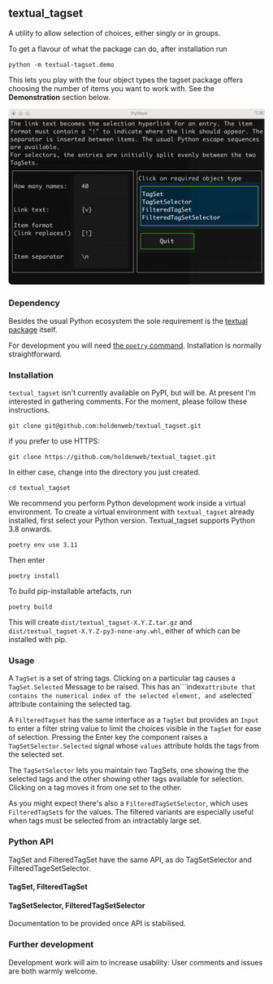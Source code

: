 ## textual_tagset

A utility to allow selection of choices, either singly or in groups.

To get a flavour of what the package can do, after installation run

    python -m textual-tagset.demo

This lets you play with the four object types the tagset package offers
choosing the number of items you want to work with.
See the **Demonstration** section below.

![The tagset demo utility](CC-SA-88x31.png)
### Dependency

Besides the usual Python ecosystem the sole requirement
is the [textual package](https://textualize.io/) itself.

For development you will need [the `poetry` command](https://python-poetry.org/docs/).
Installation is normally straightforward.

### Installation

`textual_tagset` isn't currently available on PyPI, but will be.
At present I'm interested in gathering comments.
For the moment, please follow these instructions.

    git clone git@github.com:holdenweb/textual_tagset.git

if you prefer to use HTTPS:

    git clone https://github.com/holdenweb/textual_tagset.git

In either case, change into the directory you just created.

    cd textual_tagset

We recommend you perform Python development work
inside a virtual environment.
To create a virtual environment with `textual_tagset` already installed,
first select your Python version.
Textual_tagset supports Python 3.8 onwards.

    poetry env use 3.11

Then enter

    poetry install

To build pip-installable artefacts, run

    poetry build

This will create `dist/textual_tagset-X.Y.Z.tar.gz` and
`dist/textual_tagset-X.Y.Z-py3-none-any.whl`, either of
which can be installed with pip.

### Usage

A `TagSet` is a set of string tags.
Clicking on a particular tag causes a `TagSet.Selected`
Message to be raised. This has an```index` attribute that
contains the numerical index of the selected element, and
a `selected` attribute containing the selected tag.

A `FilteredTagset` has the same interface as a
`TagSet` but provides an `Input` to enter a filter
string value to limit the choices visible in
the `TagSet` for ease of selection. Pressing the
Enter key the component raises a `TagSetSelector.Selected`
signal whose `values` attribute holds the tags from the
selected set.

The `TagSetSelector` lets you maintain two TagSets, one showing the
the selected tags and the other showing other tags available for
selection. Clicking on a tag moves it from one set to the other.

As you might expect there's also a `FilteredTagSetSelector`,
which uses `FilteredTagSet`s for the values.
The filtered variants are especially useful when tags must
be selected from an intractably large set.


### Python API

TagSet and FilteredTagSet have the same API, as do TagSetSelector and
FilteredTageSetSelector.

#### TagSet, FilteredTagSet
#### TagSetSelector, FilteredTagSetSelector

Documentation to be provided once API is stabilised.

### Further development

Development work will aim to increase usability:
User comments and issues are both warmly welcome.